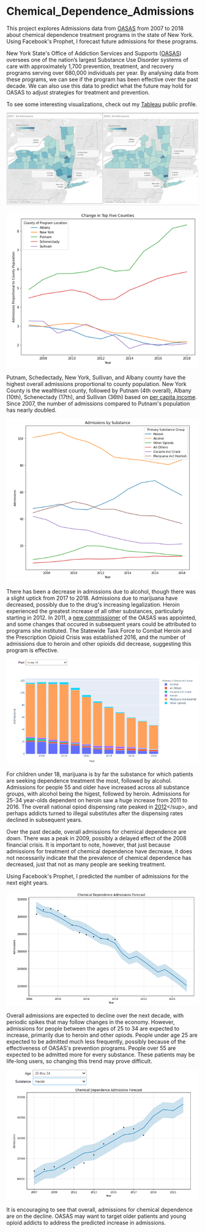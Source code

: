 # Chemical_Dependence_Admissions
 This project explores Admissions data from [OASAS](https://data.ny.gov/Human-Services/Chemical-Dependence-Treatment-Program-Admissions-B/ngbt-9rwf) from 2007 to 2018 about chemical dependence treatment programs in the state of New York. Using Facebook's Prophet, I forecast future admissions for these programs. 

New York State's Office of Addiction Services and Supports ([OASAS](https://oasas.ny.gov/)) oversees one of the nation’s largest Substance Use Disorder systems of care with approximately 1,700 prevention, treatment, and recovery programs serving over 680,000 individuals per year. By analysing data from these programs, we can see if the program has been effective over the past decade. We can also use this data to predict what the future may hold for OASAS to adjust strategies for treatment and prevention.

To see some interesting visualizations, check out my [Tableau](https://public.tableau.com/profile/rachel.khoo#!/vizhome/ChemicalDependenceTreatmentAdmissions/11YearComparison-Substances) public profile.


![Choropleth Map of New York State by county](https://github.com/rhkhoo/Chemical_Dependence_Admissions/blob/main/Images/compare.PNG)

![Top 5 Counties Change since 2007](https://github.com/rhkhoo/Chemical_Dependence_Admissions/blob/main/Images/counties.PNG)

Putnam, Schedectady, New York, Sullivan, and Albany county have the highest overall admissions proportional to county population. New York County is the wealthiest county, followed by Putnam (4th overall), Albany (10th), Schenectady (17th), and Sullivan (36th) based on [per capita income]('https://en.wikipedia.org/wiki/List_of_New_York_locations_by_per_capita_income'). Since 2007, the number of admissions compared to Putnam's population has nearly doubled.

![Line graph showing how admissions per substance have changed](https://github.com/rhkhoo/Chemical_Dependence_Admissions/blob/main/Images/adsbysubstance.PNG)

There has been a decrease in admissions due to alcohol, though there was a slight uptick from 2017 to 2018. Admissions due to marijuana have decreased, possibly due to the drug's increasing legalization. Heroin experienced the greatest increase of all other substances, particularly starting in 2012. In 2011, a [new commissioner](https://oasas.ny.gov/commissioner-biography) of the OASAS was appointed, and some changes that occured in subsequent years could be attributed to programs she instituted. The Statewide Task Force to Combat Heroin and the Prescription Opioid Crisis was established 2016, and the number of admissions due to heroin and other opioids did decrease, suggesting this program is effective.  

![Line graph showing how admissions per substance have changed](https://github.com/rhkhoo/Chemical_Dependence_Admissions/blob/main/Images/under18substances.PNG)

For children under 18, marijuana is by far the substance for which patients are seeking dependence treatment the most, followed by alcohol. Admissions for people 55 and older have increased across all substance groups, with alcohol being the higest, followed by heroin. Admissions for 25-34 year-olds dependent on heroin saw a huge increase from 2011 to 2016. The overall national opiod dispensing rate peaked in [2012]('https://www.cdc.gov/drugoverdose/maps/rxrate-maps.html')</sup>, and perhaps addicts turned to illegal substitutes after the dispensing rates declined in subsequent years.

Over the past decade, overall admissions for chemical dependence are down.  There was a peak in 2009, possibly a delayed effect of the 2008 financial crisis. It is important to note, however, that just because admissions for treatment of chemical dependence have decrease, it does not necessarily indicate that the prevalence of chemical dependence has decreased, just that not as many people are seeking treatment.

Using Facebook's Prophet, I predicted the number of admissions for the next eight years.

![Line graph showing how admissions per substance have changed](https://github.com/rhkhoo/Chemical_Dependence_Admissions/blob/main/Images/forecast.PNG)


Overall admissions are expected to decline over the next decade, with periodic spikes that may follow changes in the economy. However, admissions for people between the ages of 25 to 34 are expected to increase, primarily due to heroin and other opiods. People under age 25 are expected to be admitted much less frequently, possibly because of the effectiveness of OASAS's prevention programs. People over 55 are expected to be admitted more for every substance. These patients may be life-long users, so changing this trend may prove difficult. 

![Line graph showing how admissions per substance have changed](https://github.com/rhkhoo/Chemical_Dependence_Admissions/blob/main/Images/young-heroin.PNG)

It is encouraging to see that overall, admissions for chemical dependence are on the decline. OASAS may want to target older patients and young opioid addicts to address the predicted increase in admissions. 
